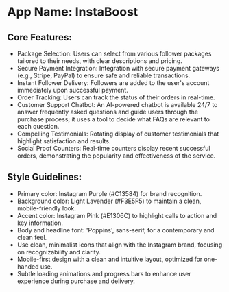 # **App Name**: InstaBoost

## Core Features:

- Package Selection: Users can select from various follower packages tailored to their needs, with clear descriptions and pricing.
- Secure Payment Integration: Integration with secure payment gateways (e.g., Stripe, PayPal) to ensure safe and reliable transactions.
- Instant Follower Delivery: Followers are added to the user's account immediately upon successful payment.
- Order Tracking: Users can track the status of their orders in real-time.
- Customer Support Chatbot: An AI-powered chatbot is available 24/7 to answer frequently asked questions and guide users through the purchase process; it uses a tool to decide what FAQs are relevant to each question.
- Compelling Testimonials: Rotating display of customer testimonials that highlight satisfaction and results.
- Social Proof Counters: Real-time counters display recent successful orders, demonstrating the popularity and effectiveness of the service.

## Style Guidelines:

- Primary color: Instagram Purple (#C13584) for brand recognition.
- Background color: Light Lavender (#F3E5F5) to maintain a clean, mobile-friendly look. 
- Accent color: Instagram Pink (#E1306C) to highlight calls to action and key information.
- Body and headline font: 'Poppins', sans-serif, for a contemporary and clean feel.
- Use clean, minimalist icons that align with the Instagram brand, focusing on recognizability and clarity.
- Mobile-first design with a clean and intuitive layout, optimized for one-handed use.
- Subtle loading animations and progress bars to enhance user experience during purchase and delivery.